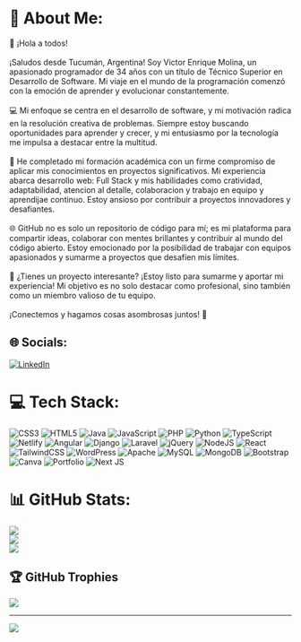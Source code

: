 # 💫 About Me:
👋 ¡Hola a todos!<br><br>¡Saludos desde Tucumán, Argentina! Soy Victor Enrique Molina, un apasionado programador de 34 años con un título de Técnico Superior en Desarrollo de Software. Mi viaje en el mundo de la programación comenzó con la emoción de aprender y evolucionar constantemente.<br><br>💻 Mi enfoque se centra en el desarrollo de software, y mi motivación radica en la resolución creativa de problemas. Siempre estoy buscando oportunidades para aprender y crecer, y mi entusiasmo por la tecnología me impulsa a destacar entre la multitud.<br><br>🚀 He completado mi formación académica con un firme compromiso de aplicar mis conocimientos en proyectos significativos. Mi experiencia abarca desarrollo web: Full Stack y mis habilidades como cratividad, adaptabilidad, atencion al detalle, colaboracion y trabajo en equipo y aprendijae continuo. Estoy ansioso por contribuir a proyectos innovadores y desafiantes.<br><br>🌐 GitHub no es solo un repositorio de código para mí; es mi plataforma para compartir ideas, colaborar con mentes brillantes y contribuir al mundo del código abierto. Estoy emocionado por la posibilidad de trabajar con equipos apasionados y sumarme a proyectos que desafíen mis límites.<br><br>🤝 ¿Tienes un proyecto interesante? ¡Estoy listo para sumarme y aportar mi experiencia! Mi objetivo es no solo destacar como profesional, sino también como un miembro valioso de tu equipo.<br><br>¡Conectemos y hagamos cosas asombrosas juntos! 🚀


## 🌐 Socials:
[![LinkedIn](https://img.shields.io/badge/LinkedIn-%230077B5.svg?logo=linkedin&logoColor=white)](https://linkedin.com/in/https://www.linkedin.com/in/victor-molina-b93572258/) 

# 💻 Tech Stack:
![CSS3](https://img.shields.io/badge/css3-%231572B6.svg?style=for-the-badge&logo=css3&logoColor=white) ![HTML5](https://img.shields.io/badge/html5-%23E34F26.svg?style=for-the-badge&logo=html5&logoColor=white) ![Java](https://img.shields.io/badge/java-%23ED8B00.svg?style=for-the-badge&logo=openjdk&logoColor=white) ![JavaScript](https://img.shields.io/badge/javascript-%23323330.svg?style=for-the-badge&logo=javascript&logoColor=%23F7DF1E) ![PHP](https://img.shields.io/badge/php-%23777BB4.svg?style=for-the-badge&logo=php&logoColor=white) ![Python](https://img.shields.io/badge/python-3670A0?style=for-the-badge&logo=python&logoColor=ffdd54) ![TypeScript](https://img.shields.io/badge/typescript-%23007ACC.svg?style=for-the-badge&logo=typescript&logoColor=white) ![Netlify](https://img.shields.io/badge/netlify-%23000000.svg?style=for-the-badge&logo=netlify&logoColor=#00C7B7) ![Angular](https://img.shields.io/badge/angular-%23DD0031.svg?style=for-the-badge&logo=angular&logoColor=white) ![Django](https://img.shields.io/badge/django-%23092E20.svg?style=for-the-badge&logo=django&logoColor=white) ![Laravel](https://img.shields.io/badge/laravel-%23FF2D20.svg?style=for-the-badge&logo=laravel&logoColor=white) ![jQuery](https://img.shields.io/badge/jquery-%230769AD.svg?style=for-the-badge&logo=jquery&logoColor=white) ![NodeJS](https://img.shields.io/badge/node.js-6DA55F?style=for-the-badge&logo=node.js&logoColor=white) ![React](https://img.shields.io/badge/react-%2320232a.svg?style=for-the-badge&logo=react&logoColor=%2361DAFB) ![TailwindCSS](https://img.shields.io/badge/tailwindcss-%2338B2AC.svg?style=for-the-badge&logo=tailwind-css&logoColor=white) ![WordPress](https://img.shields.io/badge/WordPress-%23117AC9.svg?style=for-the-badge&logo=WordPress&logoColor=white) ![Apache](https://img.shields.io/badge/apache-%23D42029.svg?style=for-the-badge&logo=apache&logoColor=white) ![MySQL](https://img.shields.io/badge/mysql-%2300000f.svg?style=for-the-badge&logo=mysql&logoColor=white) ![MongoDB](https://img.shields.io/badge/MongoDB-%234ea94b.svg?style=for-the-badge&logo=mongodb&logoColor=white) ![Bootstrap](https://img.shields.io/badge/bootstrap-%238511FA.svg?style=for-the-badge&logo=bootstrap&logoColor=white) ![Canva](https://img.shields.io/badge/Canva-%2300C4CC.svg?style=for-the-badge&logo=Canva&logoColor=white) ![Portfolio](https://img.shields.io/badge/Portfolio-%23000000.svg?style=for-the-badge&logo=firefox&logoColor=#FF7139) ![Next JS](https://img.shields.io/badge/Next-black?style=for-the-badge&logo=next.js&logoColor=white)
# 📊 GitHub Stats:
![](https://github-readme-stats.vercel.app/api?username=victor_423&theme=react&hide_border=false&include_all_commits=false&count_private=false)<br/>
![](https://github-readme-streak-stats.herokuapp.com/?user=victor_423&theme=react&hide_border=false)<br/>
![](https://github-readme-stats.vercel.app/api/top-langs/?username=victor_423&theme=react&hide_border=false&include_all_commits=false&count_private=false&layout=compact)

## 🏆 GitHub Trophies
![](https://github-profile-trophy.vercel.app/?username=victor_423&theme=matrix&no-frame=false&no-bg=true&margin-w=4)

---
[![](https://visitcount.itsvg.in/api?id=victor_423&icon=0&color=0)](https://visitcount.itsvg.in)

<!-- Proudly created with GPRM ( https://gprm.itsvg.in ) -->
